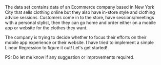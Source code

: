 The data set contains data of an Ecommerce company based in New York City that sells clothing online but they also have in-store style 
and clothing advice sessions. Customers come in to the store, have sessions/meetings with a personal stylist, then they can go home and 
order either on a mobile app or website for the clothes they want.

The company is trying to decide whether to focus their efforts on their mobile app experience or their website. I have tried to implement a simple 
Linear Regression to figure it out! Let's get started! 

PS: Do let me know if any suggestion or improvements required.